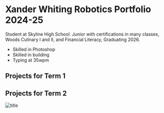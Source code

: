 # Xander Whiting Robotics Portfolio 2024-25
Student at Skyline High School. Junior with certifications in many classes, Woods Culinary I and II, and Financial Literacy, Graduating 2026.
* Skilled in Photoshop
* Skilled in building
* Typing at 35wpm

## Projects for Term 1

## Projects for Term 2

![title](https://robotics.nasa.gov/wp-content/uploads/2020/04/vex_robotics_logo.png)
